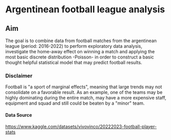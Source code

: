 # Argentinean football league analysis 

## Aim
The goal is to combine data from football matches from the argentinean league (period: 2016-2022) to perform exploratory data analysis, investigate the home-away effect on winning a match and applying the most basic discrete distribution -Poisson- in order to construct a basic thought helpful statistical model that may predict football results.

### Disclaimer
Football is "a sport of marginal effects", meaning that large trends may not consolidate on a favorable result. As an example, one of the teams may be highly dominating during the entire match, may have a more expensive staff, equipment and squad and still could be beaten by a "minor" team.


#### Data Source
https://www.kaggle.com/datasets/vivovinco/20222023-football-player-stats

